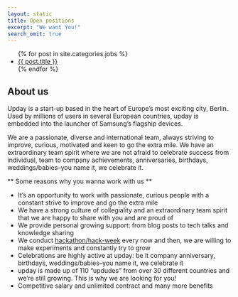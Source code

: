 ```yaml
---
layout: static
title: Open positions
excerpt: "We want You!"
search_omit: true
---
```

<ul>
{% for post in site.categories.jobs %}
  <li><a href="{{ site.url }}{{ post.url }}">{{ post.title }}</a></li>
{% endfor %}
</ul>

## About us
Upday is a start-up based in the heart of Europe’s most exciting city, Berlin. Used by millions of users in several European countries, upday is embedded into the launcher of Samsung’s flagship devices.

We are a passionate, diverse and international team, always striving to improve, curious, motivated and keen to go the extra mile. We have an extraordinary team spirit where we are not afraid to celebrate success from individual, team to company achievements, anniversaries, birthdays, weddings/babies–you name it, we celebrate it.

** Some reasons why you wanna work with us **

* It’s an opportunity to work with passionate, curious people with a constant strive to improve and go the extra mile
* We have a strong culture of collegiality and an extraordinary team spirit that we are happy to share with you and are proud of
* We provide personal growing support: from blog posts to tech talks and knowledge sharing
* We conduct [hackathon/hack-week](http://upday.github.io/blog/hack-week/) every now and then, we are willing to make experiments and constantly try to grow
* Celebrations are highly active at upday: be it company anniversary, birthdays, weddings/babies–you name it, we celebrate it
* upday is made up of 110 “updudes” from over 30 different countries and we’re still growing. This is why we are looking for you!
* Competitive salary and unlimited contract and many more benefits